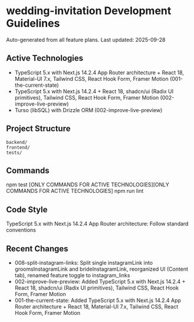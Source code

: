 # wedding-invitation Development Guidelines

Auto-generated from all feature plans. Last updated: 2025-09-28

## Active Technologies

-   TypeScript 5.x with Next.js 14.2.4 App Router architecture + React 18, Material-UI 7.x, Tailwind CSS, React Hook Form, Framer Motion (001-the-current-state)
-   TypeScript 5.x with Next.js 14.2.4 + React 18, shadcn/ui (Radix UI primitives), Tailwind CSS, React Hook Form, Framer Motion (002-improve-live-preview)
-   Turso (libSQL) with Drizzle ORM (002-improve-live-preview)

## Project Structure

```
backend/
frontend/
tests/
```

## Commands

npm test [ONLY COMMANDS FOR ACTIVE TECHNOLOGIES][ONLY COMMANDS FOR ACTIVE TECHNOLOGIES] npm run lint

## Code Style

TypeScript 5.x with Next.js 14.2.4 App Router architecture: Follow standard conventions

## Recent Changes

-   008-split-instagram-links: Split single instagramLink into groomsInstagramLink and brideInstagramLink, reorganized UI (Content tab), renamed feature toggle to instagram_links
-   002-improve-live-preview: Added TypeScript 5.x with Next.js 14.2.4 + React 18, shadcn/ui (Radix UI primitives), Tailwind CSS, React Hook Form, Framer Motion
-   001-the-current-state: Added TypeScript 5.x with Next.js 14.2.4 App Router architecture + React 18, Material-UI 7.x, Tailwind CSS, React Hook Form, Framer Motion

<!-- MANUAL ADDITIONS START -->
<!-- MANUAL ADDITIONS END -->

